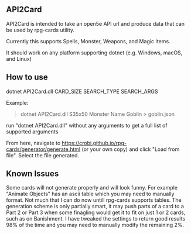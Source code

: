 ## API2Card
API2Card is intended to take an open5e API url and produce data that can be used by rpg-cards utility.

Currently this supports Spells, Monster, Weapons, and Magic Items. 

It should work on any platform supporting dotnet (e.g. Windows, macOS, and Linux)

## How to use

dotnet API2Card.dll CARD_SIZE SEARCH_TYPE SEARCH_ARGS

Example: 
> dotnet API2Card.dll S35x50 Monster Name Goblin > goblin.json

run "dotnet API2Card.dll" without any arguments to get a full list of supported arguments

From here, navigate to https://crobi.github.io/rpg-cards/generator/generate.html (or your own copy) and click "Load from file". Select the file generated.


## Known Issues
Some cards will not generate properly and will look funny. For example "Animate Objects" has an ascii table which you may need to manually format. Not much that I can do now untill rpg-cards supports tables.
The generation scheme is only partially smart, it may push parts of a card to a Part 2 or Part 3 when some finagling would get it to fit on just 1 or 2 cards, such as on Banishment. I have tweaked the settings to return good results 98% of the time and you may need to manually modify the remaining 2%.


